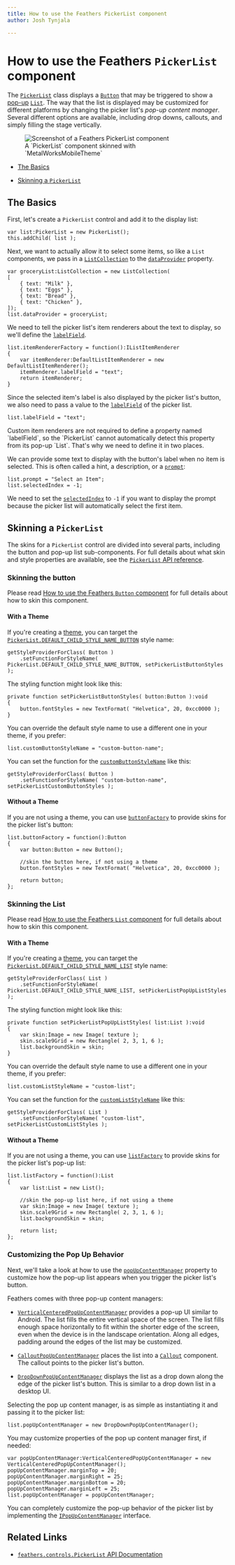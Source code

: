 ```yaml
---
title: How to use the Feathers PickerList component  
author: Josh Tynjala

---
```

# How to use the Feathers `PickerList` component

The [`PickerList`](../api-reference/feathers/controls/PickerList.html) class displays a [`Button`](button.html) that may be triggered to show a [pop-up](pop-ups.html) [`List`](list.html). The way that the list is displayed may be customized for different platforms by changing the picker list's *pop-up content manager*. Several different options are available, including drop downs, callouts, and simply filling the stage vertically.

<figure>
<img src="images/picker-list.png" srcset="images/picker-list@2x.png 2x" alt="Screenshot of a Feathers PickerList component" />
<figcaption>A `PickerList` component skinned with `MetalWorksMobileTheme`</figcaption>
</figure>

-   [The Basics](#the-basics)

-   [Skinning a `PickerList`](#skinning-a-pickerlist)

## The Basics

First, let's create a `PickerList` control and add it to the display list:

``` code
var list:PickerList = new PickerList();
this.addChild( list );
```

Next, we want to actually allow it to select some items, so like a `List` components, we pass in a [`ListCollection`](../api-reference/feathers/data/ListCollection.html) to the [`dataProvider`](../api-reference/feathers/controls/PickerList.html#dataProvider) property.

``` code
var groceryList:ListCollection = new ListCollection(
[
    { text: "Milk" },
    { text: "Eggs" },
    { text: "Bread" },
    { text: "Chicken" },
]);
list.dataProvider = groceryList;
```

We need to tell the picker list's item renderers about the text to display, so we'll define the [`labelField`](../api-reference/feathers/controls/renderers/BaseDefaultItemRenderer.html#labelField).

``` code
list.itemRendererFactory = function():IListItemRenderer
{
    var itemRenderer:DefaultListItemRenderer = new DefaultListItemRenderer();
    itemRenderer.labelField = "text";
    return itemRenderer;
}
```

Since the selected item's label is also displayed by the picker list's button, we also need to pass a value to the [`labelField`](../api-reference/feathers/controls/PickerList.html#labelField) of the picker list.

``` code
list.labelField = "text";
```

<aside class="info">Custom item renderers are not required to define a property named `labelField`, so the `PickerList` cannot automatically detect this property from its pop-up `List`. That's why we need to define it in two places.</aside>

We can provide some text to display with the button's label when no item is selected. This is often called a hint, a description, or a [`prompt`](../api-reference/feathers/controls/PickerList.html#prompt):

``` code
list.prompt = "Select an Item";
list.selectedIndex = -1;
```

We need to set the [`selectedIndex`](../api-reference/feathers/controls/PickerList.html#selectedIndex) to `-1` if you want to display the prompt because the picker list will automatically select the first item.

## Skinning a `PickerList`

The skins for a `PickerList` control are divided into several parts, including the button and pop-up list sub-components. For full details about what skin and style properties are available, see the [`PickerList` API reference](../api-reference/feathers/controls/PickerList.html).

### Skinning the button

Please read [How to use the Feathers `Button` component](button.html) for full details about how to skin this component.

#### With a Theme

If you're creating a [theme](themes.html), you can target the [`PickerList.DEFAULT_CHILD_STYLE_NAME_BUTTON`](../api-reference/feathers/controls/PickerList.html#DEFAULT_CHILD_STYLE_NAME_BUTTON) style name:

``` code
getStyleProviderForClass( Button )
    .setFunctionForStyleName( PickerList.DEFAULT_CHILD_STYLE_NAME_BUTTON, setPickerListButtonStyles );
```

The styling function might look like this:

``` code
private function setPickerListButtonStyles( button:Button ):void
{
    button.fontStyles = new TextFormat( "Helvetica", 20, 0xcc0000 );
}
```

You can override the default style name to use a different one in your theme, if you prefer:

``` code
list.customButtonStyleName = "custom-button-name";
```

You can set the function for the [`customButtonStyleName`](../api-reference/feathers/controls/PickerList.html#customButtonStyleName) like this:

``` code
getStyleProviderForClass( Button )
    .setFunctionForStyleName( "custom-button-name", setPickerListCustomButtonStyles );
```

#### Without a Theme

If you are not using a theme, you can use [`buttonFactory`](../api-reference/feathers/controls/PickerList.html#buttonFactory) to provide skins for the picker list's button:

``` code
list.buttonFactory = function():Button
{
    var button:Button = new Button();

    //skin the button here, if not using a theme
    button.fontStyles = new TextFormat( "Helvetica", 20, 0xcc0000 );

    return button;
};
```

### Skinning the List

Please read [How to use the Feathers `List` component](list.html) for full details about how to skin this component.

#### With a Theme

If you're creating a [theme](themes.html), you can target the [`PickerList.DEFAULT_CHILD_STYLE_NAME_LIST`](../api-reference/feathers/controls/PickerList.html#DEFAULT_CHILD_STYLE_NAME_LIST) style name:

``` code
getStyleProviderForClass( List )
    .setFunctionForStyleName( PickerList.DEFAULT_CHILD_STYLE_NAME_LIST, setPickerListPopUpListStyles );
```

The styling function might look like this:

``` code
private function setPickerListPopUpListStyles( list:List ):void
{
    var skin:Image = new Image( texture );
    skin.scale9Grid = new Rectangle( 2, 3, 1, 6 );
    list.backgroundSkin = skin;
}
```

You can override the default style name to use a different one in your theme, if you prefer:

``` code
list.customListStyleName = "custom-list";
```

You can set the function for the [`customListStyleName`](../api-reference/feathers/controls/PickerList.html#customListStyleName) like this:

``` code
getStyleProviderForClass( List )
    .setFunctionForStyleName( "custom-list", setPickerListCustomListStyles );
```

#### Without a Theme

If you are not using a theme, you can use [`listFactory`](../api-reference/feathers/controls/PickerList.html#listFactory) to provide skins for the picker list's pop-up list:

``` code
list.listFactory = function():List
{
    var list:List = new List();

    //skin the pop-up list here, if not using a theme
    var skin:Image = new Image( texture );
    skin.scale9Grid = new Rectangle( 2, 3, 1, 6 );
    list.backgroundSkin = skin;

    return list;
};
```

### Customizing the Pop Up Behavior

Next, we'll take a look at how to use the [`popUpContentManager`](../api-reference/feathers/controls/PickerList.html#popUpContentManager) property to customize how the pop-up list appears when you trigger the picker list's button.

Feathers comes with three pop-up content managers:

-   [`VerticalCenteredPopUpContentManager`](../api-reference/feathers/controls/popups/VerticalCenteredPopUpContentManager.html) provides a pop-up UI similar to Android. The list fills the entire vertical space of the screen. The list fills enough space horizontally to fit within the shorter edge of the screen, even when the device is in the landscape orientation. Along all edges, padding around the edges of the list may be customized.

-   [`CalloutPopUpContentManager`](../api-reference/feathers/controls/popups/CalloutPopUpContentManager.html) places the list into a [`Callout`](callout.html) component. The callout points to the picker list's button.

-   [`DropDownPopUpContentManager`](../api-reference/feathers/controls/popups/DropDownPopUpContentManager.html) displays the list as a drop down along the edge of the picker list's button. This is similar to a drop down list in a desktop UI.

Selecting the pop up content manager, is as simple as instantiating it and passing it to the picker list:

``` code
list.popUpContentManager = new DropDownPopUpContentManager();
```

You may customize properties of the pop up content manager first, if needed:

``` code
var popUpContentManager:VerticalCenteredPopUpContentManager = new VerticalCenteredPopUpContentManager();
popUpContentManager.marginTop = 20;
popUpContentManager.marginRight = 25;
popUpContentManager.marginBottom = 20;
popUpContentManager.marginLeft = 25;
list.popUpContentManager = popUpContentManager;
```

You can completely customize the pop-up behavior of the picker list by implementing the [`IPopUpContentManager`](../api-reference/feathers/controls/popups/IPopUpContentManager.html) interface.

## Related Links

-   [`feathers.controls.PickerList` API Documentation](../api-reference/feathers/controls/PickerList.html)